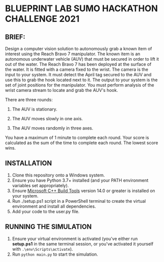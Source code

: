 # BLUEPRINT LAB SUMO HACKATHON CHALLENGE 2021

## BRIEF: 
Design a computer vision solution to autonomously grab a known item of interest using the Reach Bravo 7 manipulator.
The known item is an autonomous underwater vehicle (AUV) that must be secured in order to lift it out of the water. 
The Reach Bravo 7 has been deployed at the surface of the water. It is fitted with a camera fixed to the wrist.
The camera is the input to your system. It must detect the April tag secured to the AUV and use this to grab the hook located next to it. 
The output to your system is the set of joint positions for the manipulator. 
You must perform analysis of the wrist camera stream to locate and grab the AUV's hook.

There are three rounds: 

1. The AUV is stationary.

2. The AUV moves slowly in one axis.

3. The AUV moves randomly in three axes. 

You have a maximum of 1 minute to complete each round.
Your score is calculated as the sum of the time to complete each round.
The lowest score wins. 

## INSTALLATION
1. Clone this repository onto a Windows system.
2. Ensure you have Python 3.7+ installed (and your PATH environment variables set appropriately).
3. Ensure [Microsoft C++ Build Tools](https://visualstudio.microsoft.com/visual-cpp-build-tools/) version 14.0 or greater is installed on your system.
4. Run ./setup.ps1 script in a PowerShell terminal to create the virtual environment and install all dependencies.
5. Add your code to the user.py file. 

## RUNNING THE SIMULATION
1. Ensure your virtual environment is activated (you've either run **setup.ps1** in the same terminal session, or you've activated it yourself with `.\env\Scripts\activate`).
2. Run `python main.py` to start the simulation.